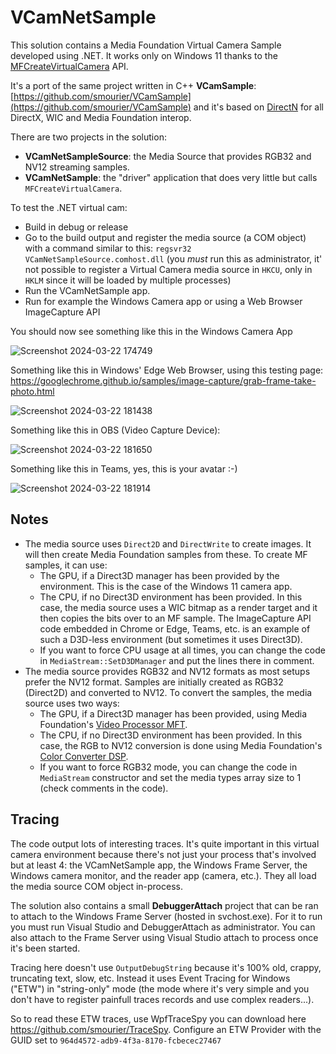 # VCamNetSample
This solution contains a Media Foundation Virtual Camera Sample developed using .NET. It works only on Windows 11 thanks to the [MFCreateVirtualCamera](https://learn.microsoft.com/en-us/windows/win32/api/mfvirtualcamera/nf-mfvirtualcamera-mfcreatevirtualcamera) API.

It's a port of the same project written in C++ **VCamSample**: [https://github.com/smourier/VCamSample](https://github.com/smourier/VCamSample) and it's based on [DirectN](https://github.com/smourier/DirectN) for all DirectX, WIC and Media Foundation interop.

There are two projects in the solution:

* **VCamNetSampleSource**: the Media Source that provides RGB32 and NV12 streaming samples.
* **VCamNetSample**: the "driver" application that does very little but calls `MFCreateVirtualCamera`.



To test the .NET virtual cam:

* Build in debug or release
* Go to the build output and register the media source (a COM object) with a command similar to this: `regsvr32 VCamNetSampleSource.comhost.dll` (you *must* run this as administrator, it' not possible to register a Virtual Camera media source in `HKCU`, only in `HKLM` since it will be loaded by multiple processes)
* Run the VCamNetSample app.
* Run for example the Windows Camera app or using a Web Browser ImageCapture API

You should now see something like this in the Windows Camera App

![Screenshot 2024-03-22 174749](https://github.com/smourier/VCamNetSample/assets/5328574/93ea57fa-515c-4aa9-b964-1b87c1c8761c)

Something like this in Windows' Edge Web Browser, using this testing page: https://googlechrome.github.io/samples/image-capture/grab-frame-take-photo.html

![Screenshot 2024-03-22 181438](https://github.com/smourier/VCamNetSample/assets/5328574/ce360340-c7b5-4b58-a258-f73f498e6a98)

Something like this in OBS (Video Capture Device):

![Screenshot 2024-03-22 181650](https://github.com/smourier/VCamNetSample/assets/5328574/5bb2b1e2-370b-4e8b-bf47-94d2d37c6f8c)

Something like this in Teams, yes, this is your avatar :-)

![Screenshot 2024-03-22 181914](https://github.com/smourier/VCamNetSample/assets/5328574/603eca22-25a2-47be-8514-3bd4c297829f)

## Notes

* The media source uses `Direct2D` and `DirectWrite` to create images. It will then create Media Foundation samples from these. To create MF samples, it can use:
  * The GPU, if a Direct3D manager has been provided by the environment. This is the case of the Windows 11 camera app.
  * The CPU, if no Direct3D environment has been provided. In this case, the media source uses a WIC bitmap as a render target and it then copies the bits over to an MF sample. The ImageCapture API code embedded in Chrome or Edge, Teams, etc. is an example of such a D3D-less environment (but sometimes it uses Direct3D).
  * If you want to force CPU usage at all times, you can change the code in `MediaStream::SetD3DManager` and put the lines there in comment.
* The media source provides RGB32 and NV12 formats as most setups prefer the NV12 format. Samples are initially created as RGB32 (Direct2D) and converted to NV12. To convert the samples, the media source uses two ways:
  * The GPU, if a Direct3D manager has been provided, using Media Foundation's [Video Processor MFT](https://learn.microsoft.com/en-us/windows/win32/medfound/video-processor-mft).
  * The CPU, if no Direct3D environment has been provided. In this case, the RGB to NV12 conversion is done using Media Foundation's [Color Converter DSP](https://learn.microsoft.com/en-us/windows/win32/medfound/colorconverter).
  * If you want to force RGB32 mode, you can change the code in `MediaStream` constructor and set the media types array size to 1 (check comments in the code).

## Tracing

The code output lots of interesting traces. It's quite important in this virtual camera environment because there's not just your process that's involved but at least 4: the VCamNetSample app, the Windows Frame Server, the Windows camera monitor, and the reader app (camera, etc.). They all load the media source COM object in-process.

The solution also contains a small **DebuggerAttach** project that can be ran to attach to the Windows Frame Server (hosted in svchost.exe). For it to run you must run Visual Studio and DebuggerAttach as administrator. You can also attach to the Frame Server using Visual Studio attach to process once it's been started.

Tracing here  doesn't use `OutputDebugString` because it's 100% old, crappy, truncating text, slow, etc. Instead it uses Event Tracing for Windows ("ETW") in "string-only" mode (the mode where it's very simple and you don't have to register painfull traces records and use complex readers...).

So to read these ETW traces, use WpfTraceSpy you can download here https://github.com/smourier/TraceSpy. Configure an ETW Provider with the GUID set to `964d4572-adb9-4f3a-8170-fcbecec27467`
